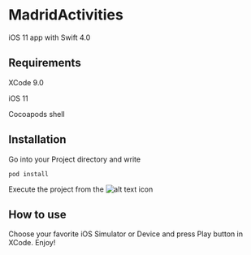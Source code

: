 # MadridActivities

iOS 11 app with Swift 4.0

## Requirements

XCode 9.0

iOS 11

Cocoapods shell


## Installation

Go into your Project directory and write

`pod install`

Execute the project from the ![alt text](https://i.imgur.com/VJOD32P.png "xcworkspace") icon

## How to use

Choose your favorite iOS Simulator or Device and press Play button in XCode. Enjoy!


